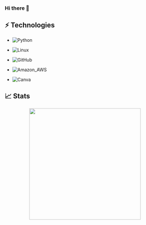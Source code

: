 ### Hi there 👋

## ⚡ Technologies

- ![Python](https://img.shields.io/badge/python-3670A0?style=for-the-badge&logo=python&logoColor=ffdd54)

- ![Linux](https://img.shields.io/badge/Linux-FCC624?style=for-the-badge&logo=linux&logoColor=black)

- ![GitHub](https://img.shields.io/badge/GitHub-100000?style=for-the-badge&logo=github&logoColor=white)

- ![Amazon_AWS](https://img.shields.io/badge/Amazon_AWS-FF9900?style=for-the-badge&logo=amazonaws&logoColor=white)

- ![Canva](https://img.shields.io/badge/Canva-%2300C4CC.svg?style=for-the-badge&logo=Canva&logoColor=white)

## 📈 Stats

<p align='center'>
  <a href="#"><img src="https://github-readme-stats.vercel.app/api/top-langs/?username=NamanNayak&theme=blue-green" width="350"></a>
  
</p>

